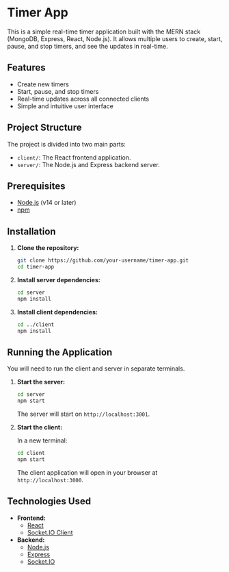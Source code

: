 # Timer App

This is a simple real-time timer application built with the MERN stack (MongoDB, Express, React, Node.js). It allows multiple users to create, start, pause, and stop timers, and see the updates in real-time.

## Features

*   Create new timers
*   Start, pause, and stop timers
*   Real-time updates across all connected clients
*   Simple and intuitive user interface

## Project Structure

The project is divided into two main parts:

*   `client/`: The React frontend application.
*   `server/`: The Node.js and Express backend server.

## Prerequisites

*   [Node.js](https://nodejs.org/) (v14 or later)
*   [npm](https://www.npmjs.com/)

## Installation

1.  **Clone the repository:**

    ```bash
    git clone https://github.com/your-username/timer-app.git
    cd timer-app
    ```

2.  **Install server dependencies:**

    ```bash
    cd server
    npm install
    ```

3.  **Install client dependencies:**

    ```bash
    cd ../client
    npm install
    ```

## Running the Application

You will need to run the client and server in separate terminals.

1.  **Start the server:**

    ```bash
    cd server
    npm start
    ```

    The server will start on `http://localhost:3001`.

2.  **Start the client:**

    In a new terminal:

    ```bash
    cd client
    npm start
    ```

    The client application will open in your browser at `http://localhost:3000`.

## Technologies Used

*   **Frontend:**
    *   [React](https://reactjs.org/)
    *   [Socket.IO Client](https://socket.io/docs/v4/client-api/)
*   **Backend:**
    *   [Node.js](https://nodejs.org/)
    *   [Express](https://expressjs.com/)
    *   [Socket.IO](https://socket.io/)

